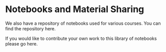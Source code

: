 # Notebooks and Material Sharing

We also have a repository of notebooks used for various courses. You can find the repository here.

If you would like to contribute your own work to this library of notebooks please go here.
